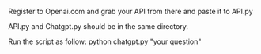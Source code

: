 Register to Openai.com and grab your API from there and paste it to API.py

API.py and Chatgpt.py should be in the same directory.

Run the script as follow:
python chatgpt.py "your question"


